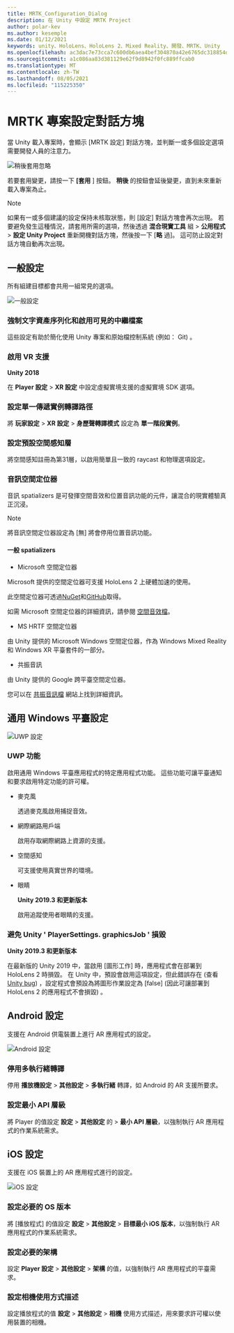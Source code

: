 ```yaml
---
title: MRTK_Configuration_Dialog
description: 在 Unity 中設定 MRTK Project
author: polar-kev
ms.author: kesemple
ms.date: 01/12/2021
keywords: unity、HoloLens、HoloLens 2、Mixed Reality、開發、MRTK、Unity
ms.openlocfilehash: ac3dac7e73cca7c600db6aea4bef304870a42e6765dc318854dc1233ee9e8ed5
ms.sourcegitcommit: a1c086aa83d381129e62f9d8942f0fc889ffcab0
ms.translationtype: MT
ms.contentlocale: zh-TW
ms.lasthandoff: 08/05/2021
ms.locfileid: "115225350"
---
```

# <a name="mrtk-project-configuration-dialog"></a>MRTK 專案設定對話方塊

當 Unity 載入專案時，會顯示 [MRTK 設定] 對話方塊，並判斷一或多個設定選項需要開發人員的注意力。

![稍後套用忽略](../features/images/configuration-dialog/ConfigurationDialogHeader.png)

若要套用變更，請按一下 **[套用** ] 按鈕。 **稍後** 的按鈕會延後變更，直到未來重新載入專案為止。

> [!NOTE]
> 如果有一或多個建議的設定保持未核取狀態，則 [設定] 對話方塊會再次出現。 若要避免發生這種情況，請套用所需的選項，然後透過 **混合現實工具** 組  >  **公用程式**  >  **設定 Unity Project** 重新開機對話方塊，然後按一下 [**略** 過]。 這可防止設定對話方塊自動再次出現。

## <a name="common-settings"></a>一般設定

所有組建目標都會共用一組常見的選項。

![一般設定](../features/images/configuration-dialog/ConfigurationDialogCommonSettings.png)

### <a name="force-text-asset-serialization-and-enable-visible-meta-files"></a>強制文字資產序列化和啟用可見的中繼檔案

這些設定有助於簡化使用 Unity 專案和原始檔控制系統 (例如： Git) 。

### <a name="enable-vr-supported"></a>啟用 VR 支援

**Unity 2018**

在 **Player 設定**  >  **XR 設定** 中設定虛擬實境支援的虛擬實境 SDK 選項。

### <a name="set-single-pass-instanced-rendering-path"></a>設定單一傳遞實例轉譯路徑

將 **玩家設定**  >  **XR 設定**  >  **身歷聲轉譯模式** 設定為 **單一階段實例**。

### <a name="set-default-spatial-awareness-layer"></a>設定預設空間感知層

將空間感知註冊為第31層，以啟用簡單且一致的 raycast 和物理選項設定。

### <a name="audio-spatializer"></a>音訊空間定位器

音訊 spatializers 是可發揮空間音效和位置音訊功能的元件，讓混合的現實體驗真正沉浸。

> [!NOTE]
> 將音訊空間定位器設定為 [無] 將會停用位置音訊功能。

#### <a name="common-spatializers"></a>一般 spatializers

- Microsoft 空間定位器

Microsoft 提供的空間定位器可支援 HoloLens 2 上硬體加速的使用。

此空間定位器可透過[NuGet](https://www.nuget.org/packages/Microsoft.SpatialAudio.Spatializer.Unity/)和[GitHub](https://github.com/microsoft/spatialaudio-unity)取得。

如需 Microsoft 空間定位器的詳細資訊，請參閱 [空間音效檔](https://docs.microsoft.com/windows/mixed-reality/spatial-sound-in-unity)。

- MS HRTF 空間定位器

由 Unity 提供的 Microsoft Windows 空間定位器，作為 Windows Mixed Reality 和 Windows XR 平臺套件的一部分。

- 共振音訊

由 Unity 提供的 Google 跨平臺空間定位器。

您可以在 [共振音訊檔](https://resonance-audio.github.io/resonance-audio/develop/unity/getting-started) 網站上找到詳細資訊。

## <a name="universal-windows-platform-settings"></a>通用 Windows 平臺設定

![UWP 設定](../features/images/configuration-dialog/ConfigurationDialogUWPSettings.png)

### <a name="uwp-capabilities"></a>UWP 功能

啟用通用 Windows 平臺應用程式的特定應用程式功能。 這些功能可讓平臺通知和要求啟用特定功能的許可權。

- 麥克風

  透過麥克風啟用捕捉音效。

- 網際網路用戶端

  啟用存取網際網路上資源的支援。

- 空間感知

  可支援使用真實世界的環境。

- 眼睛

  **Unity 2019.3 和更新版本**

  啟用追蹤使用者眼睛的支援。

### <a name="avoid-unity-playersettingsgraphicsjob-crash"></a>避免 Unity ' PlayerSettings. graphicsJob ' 損毀

**Unity 2019.3 和更新版本**

在最新版的 Unity 2019 中，當啟用 [圖形工作] 時，應用程式會在部署到 HoloLens 2 時損毀。
在 Unity 中，預設會啟用這項設定，但此錯誤存在 (查看[Unity bug](https://issuetracker.unity3d.com/issues/enabling-graphics-jobs-in-2019-dot-3-x-results-in-a-crash-or-nothing-rendering-on-hololens-2)) ，設定程式會預設為將圖形作業設定為 [false] (因此可讓部署到 HoloLens 2 的應用程式不會損毀) 。

## <a name="android-settings"></a>Android 設定

支援在 Android 供電裝置上進行 AR 應用程式的設定。

![Android 設定](../features/images/configuration-dialog/ConfigurationDialogAndroidSettings.png)

### <a name="disable-multi-threaded-rendering"></a>停用多執行緒轉譯

停用 **播放機設定**  >  **其他設定**  >  **多執行緒** 轉譯，如 Android 的 AR 支援所要求。

### <a name="set-minimum-api-level"></a>設定最小 API 層級

將 Player 的值設定 **設定**  >  **其他設定** 的  >  **最小 API 層級**，以強制執行 AR 應用程式的作業系統需求。

## <a name="ios-settings"></a>iOS 設定

支援在 iOS 裝置上的 AR 應用程式進行的設定。

![iOS 設定](../features/images/configuration-dialog/ConfigurationDialogiOSSettings.png)

### <a name="set-required-os-version"></a>設定必要的 OS 版本

將 [播放程式] 的值設定 **設定**  >  **其他設定**  >  **目標最小 iOS 版本**，以強制執行 AR 應用程式的作業系統需求。

### <a name="set-required-architecture"></a>設定必要的架構

設定 **Player 設定**  >  **其他設定**  >  **架構** 的值，以強制執行 AR 應用程式的平臺需求。

### <a name="set-camera-usage-descriptions"></a>設定相機使用方式描述

設定播放程式的值 **設定**  >  **其他設定**  >  **相機** 使用方式描述，用來要求許可權以使用裝置的相機。
